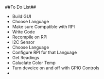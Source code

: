 ##To Do List##
* Build GUI
 * Choose Language
 * Make sure Compatible with RPI
 * Write Code
 * Recompile on RPI
* I2C Sensor
 * Choose Language
 * Configure RPI for that Language
 * Get Readings
 * Caluclate Color Temp
 * Turn deveice on and off with GPIO Controls 
 * 
